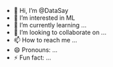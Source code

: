 - 👋 Hi, I’m @DataSay
- 👀 I’m interested in ML
- 🌱 I’m currently learning ...
- 💞️ I’m looking to collaborate on ...
- 📫 How to reach me ...
- 😄 Pronouns: ...
- ⚡ Fun fact: ...

<!---
DataSay-pl/DataSay-pl is a ✨ special ✨ repository because its `README.md` (this file) appears on your GitHub profile.
You can click the Preview link to take a look at your changes.
--->
